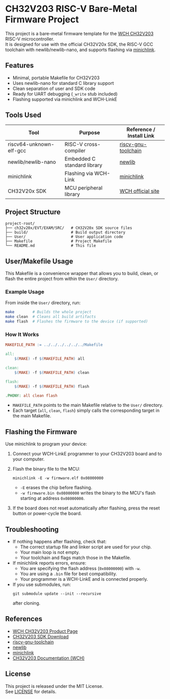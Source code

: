 # CH32V203 RISC-V Bare-Metal Firmware Project

This project is a bare-metal firmware template for the [WCH CH32V203](https://www.wch-ic.com/products/CH32V203.html) RISC-V microcontroller.  
It is designed for use with the official CH32V20x SDK, the RISC-V GCC toolchain with newlib/newlib-nano, and supports flashing via [minichlink](https://github.com/kprasadvnsi/minichlink).

## Features

- Minimal, portable Makefile for CH32V203
- Uses newlib-nano for standard C library support
- Clean separation of user and SDK code
- Ready for UART debugging (`_write` stub included)
- Flashing supported via minichlink and WCH-LinkE

## Tools Used

| Tool                    | Purpose                         | Reference / Install Link              |
|-------------------------|---------------------------------|---------------------------------------|
| riscv64-unknown-elf-gcc | RISC-V cross-compiler           | [riscv-gnu-toolchain](https://github.com/riscv-collab/riscv-gnu-toolchain) |
| newlib/newlib-nano      | Embedded C standard library     | [newlib](https://sourceware.org/newlib/) |
| minichlink              | Flashing via WCH-Link           | [minichlink](https://github.com/kprasadvnsi/minichlink) |
| CH32V20x SDK            | MCU peripheral library           | [WCH official site](https://www.wch-ic.com/downloads/CH32V203EVT_ZIP.html) |

## Project Structure

```
project-root/
├── ch32v20x/EVT/EXAM/SRC/   # CH32V20x SDK source files
├── build/                   # Build output directory
├── User/                    # User application code
├── Makefile                 # Project Makefile
└── README.md                # This file
```

## User/Makefile Usage

This Makefile is a convenience wrapper that allows you to build, clean, or flash the entire project from within the `User/` directory.

### Example Usage

From inside the `User/` directory, run:

```sh
make        # Builds the whole project
make clean  # Cleans all build artifacts
make flash  # Flashes the firmware to the device (if supported)
```

### How It Works

```makefile
MAKEFILE_PATH := ../../../../../../Makefile

all:
	$(MAKE) -f $(MAKEFILE_PATH) all

clean:
	$(MAKE) -f $(MAKEFILE_PATH) clean

flash:
	$(MAKE) -f $(MAKEFILE_PATH) flash

.PHONY: all clean flash
```

- `MAKEFILE_PATH` points to the main Makefile relative to the `User/` directory.
- Each target (`all`, `clean`, `flash`) simply calls the corresponding target in the main Makefile.

## Flashing the Firmware

Use minichlink to program your device:

1. Connect your WCH-LinkE programmer to your CH32V203 board and to your computer.
2. Flash the binary file to the MCU:
   ```
   minichlink -E -w firmware.elf 0x08000000
   ```
   - `-E` erases the chip before flashing.
   - `-w firmware.bin 0x08000000` writes the binary to the MCU's flash starting at address `0x08000000`.

3. If the board does not reset automatically after flashing, press the reset button or power-cycle the board.

## Troubleshooting

- If nothing happens after flashing, check that:
  - The correct startup file and linker script are used for your chip.
  - Your main loop is not empty.
  - Your toolchain and flags match those in the Makefile.
- If minichlink reports errors, ensure:
  - You are specifying the flash address (`0x08000000`) with `-w`.
  - You are using a `.bin` file for best compatibility.
  - Your programmer is a WCH-LinkE and is connected properly.
- If you use submodules, run:
  ```
  git submodule update --init --recursive
  ```
  after cloning.

## References

- [WCH CH32V203 Product Page](https://www.wch-ic.com/products/CH32V203.html)
- [CH32V203 SDK Download](https://www.wch-ic.com/downloads/CH32V203EVT_ZIP.html)
- [riscv-gnu-toolchain](https://github.com/riscv-collab/riscv-gnu-toolchain)
- [newlib](https://sourceware.org/newlib/)
- [minichlink](https://github.com/kprasadvnsi/minichlink)
- [CH32V203 Documentation (WCH)](https://www.wch-ic.com/products/CH32V203.html)

## License

This project is released under the MIT License.  
See [LICENSE](LICENSE) for details.
